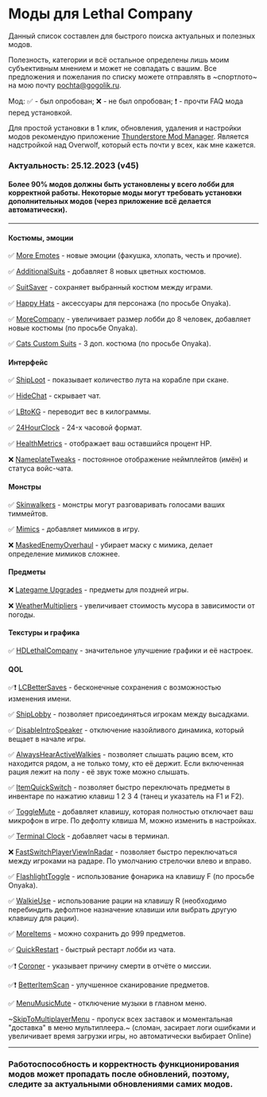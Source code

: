 # Моды для Lethal Company

Данный список составлен для быстрого поиска актуальных и полезных модов.

Полезность, категории и всё остальное определены лишь моим субъективным мнением и может не совпадать с вашим. Все предложения и пожелания по списку можете отправлять в ~спортлото~ на мою почту <pochta@gogolik.ru>.

Мод: ✅ - был опробован; ❌ - не был опробован; ❗ - прочти FAQ мода перед установкой.

Для простой установки в 1 клик, обновления, удаления и настройки модов рекомендую приложение [Thunderstore Mod Manager](https://www.overwolf.com/oneapp/Thunderstore-Thunderstore_Mod_Manager). Является надстройкой над Overwolf, который есть почти у всех, как мне кажется.

### Актуальность: 25.12.2023 (v45)

#### Более 90% модов должны быть установлены у всего лобби для корректной работы. Некоторые моды могут требовать установки дополнительных модов (через приложение всё делается автоматически).

---

#### Костюмы, эмоции

✅ [More Emotes](https://thunderstore.io/c/lethal-company/p/Sligili/More_Emotes/) - новые эмоции (факушка, хлопать, честь и прочие).

✅ [AdditionalSuits](https://thunderstore.io/c/lethal-company/p/AlexCodesGames/AdditionalSuits/) - добавляет 8 новых цветных костюмов.

✅ [SuitSaver](https://thunderstore.io/c/lethal-company/p/Hexnet111/SuitSaver/) - сохраняет выбранный костюм между играми.

✅ [Happy Hats](https://thunderstore.io/c/lethal-company/p/fizzysaur/Happy_Hats/) - аксессуары для персонажа (по просьбе Onyaka).

✅ [MoreCompany](https://thunderstore.io/c/lethal-company/p/notnotnotswipez/MoreCompany/) - увеличивает размер лобби до 8 человек, добавляет новые костюмы (по просьбе Onyaka).

✅ [Cats Custom Suits](https://thunderstore.io/c/lethal-company/p/berrycatblue/Cats_Custom_Suits/) - 3 доп. костюма  (по просьбе Onyaka).

#### Интерфейс

✅ [ShipLoot](https://thunderstore.io/c/lethal-company/p/tinyhoot/ShipLoot/) - показывает количество лута на корабле при скане.

✅ [HideChat](https://thunderstore.io/c/lethal-company/p/Monkeytype/HideChat/) - скрывает чат.

✅ [LBtoKG](https://thunderstore.io/c/lethal-company/p/Zduniusz/LBtoKG/) - переводит вес в килограммы.

✅ [24HourClock](https://thunderstore.io/c/lethal-company/p/Zduniusz/24HourClock/) - 24-х часовой формат.

✅ [HealthMetrics](https://thunderstore.io/c/lethal-company/p/matsuura/HealthMetrics/) - отображает ваш оставшийся процент HP.

❌ [NameplateTweaks](https://thunderstore.io/c/lethal-company/p/taffyko/NameplateTweaks/) - постоянное отображение неймплейтов (имён) и статуса войс-чата.

#### Монстры

✅ [Skinwalkers](https://thunderstore.io/c/lethal-company/p/RugbugRedfern/Skinwalkers/) - монстры могут разговаривать голосами ваших тиммейтов.

✅ [Mimics](https://thunderstore.io/c/lethal-company/p/x753/Mimics/) - добавляет мимиков в игру.

❌ [MaskedEnemyOverhaul](https://thunderstore.io/c/lethal-company/p/HomelessGinger/MaskedEnemyOverhaul/) - убирает маску с мимика, делает определение мимиков сложнее.

#### Предметы

❌ [Lategame Upgrades](https://thunderstore.io/c/lethal-company/p/malco/Lategame_Upgrades/) - предметы для поздней игры.

❌ [WeatherMultipliers](https://thunderstore.io/c/lethal-company/p/Blorb/WeatherMultipliers/) - увеличивает стоимость мусора в зависимости от погоды.

#### Текстуры и графика

✅ [HDLethalCompany](https://thunderstore.io/c/lethal-company/p/Sligili/HDLethalCompany/) - значительное улучшение графики и её настроек.

#### QOL

✅❗ [LCBetterSaves](https://thunderstore.io/c/lethal-company/p/Pooble/LCBetterSaves/) - бесконечные сохранения с возможностью изменения имени.

✅ [ShipLobby](https://thunderstore.io/c/lethal-company/p/tinyhoot/ShipLobby/) - позволяет присоединяться игрокам между высадками.

✅ [DisableIntroSpeaker](https://thunderstore.io/c/lethal-company/p/FlawTECH/DisableIntroSpeaker/) - отключение назойливого динамика, который вещает в начале игры.

✅ [AlwaysHearActiveWalkies](https://thunderstore.io/c/lethal-company/p/Suskitech/AlwaysHearActiveWalkies/) - позволяет слышать рацию всем, кто находится рядом, а не только тому, кто её держит. Если включенная рация лежит на полу - её звук тоже можно слышать.

✅ [ItemQuickSwitch](https://thunderstore.io/c/lethal-company/p/vasanex/ItemQuickSwitch/) - позволяет быстро переключать предметы в инвентаре по нажатию клавиш 1 2 3 4 (танец и указатель на F1 и F2).

✅ [ToggleMute](https://thunderstore.io/c/lethal-company/p/quackandcheese/ToggleMute/) - добавляет клавишу, которая полностью отключает ваш микрофон в игре. По дефолту клвиша M, можно изменить в настройках.

✅ [Terminal Clock](https://thunderstore.io/c/lethal-company/p/NotAtomicBomb/Terminal_Clock/) - добавляет часы в терминал.

❌ [FastSwitchPlayerViewInRadar](https://thunderstore.io/c/lethal-company/p/kRYstall9/FastSwitchPlayerViewInRadar/) - позволяет быстро переключаться между игроками на радаре. По умолчанию стрелочки влево и вправо.

✅ [FlashlightToggle](https://thunderstore.io/c/lethal-company/p/Renegades/FlashlightToggle/) - использование фонарика на клавишу F (по просьбе Onyaka).

✅ [WalkieUse](https://thunderstore.io/c/lethal-company/p/Renegades/WalkieUse/) - использование рации на клавишу R (необходимо перебиндить дефолтное назначение клавиши или выбрать другую клавишу для рации).

✅ [MoreItems](https://thunderstore.io/c/lethal-company/p/Drakorle/MoreItems/) - можно сохранить до 999 предметов.

✅ [QuickRestart](https://thunderstore.io/c/lethal-company/p/AllToasters/QuickRestart/) - быстрый рестарт лобби из чата.

✅❗ [Coroner](https://thunderstore.io/c/lethal-company/p/EliteMasterEric/Coroner/) - указывает причину смерти в отчёте о миссии.

✅❗ [BetterItemScan](https://thunderstore.io/c/lethal-company/p/PopleZoo/BetterItemScan/) - улучшенное сканирование предметов.

✅ [MenuMusicMute](https://thunderstore.io/c/lethal-company/p/Graze/MenuMusicMute/) - отключение музыки в главном меню.

~[SkipToMultiplayerMenu](https://thunderstore.io/c/lethal-company/p/FlipMods/SkipToMultiplayerMenu/) - пропуск всех заставок и моментальная "доставка" в меню мультиплеера.~ (сломан, засирает логи ошибками и увеличивает время загрузки игры, но автоматически выбирает Online)

---

### Работоспособность и корректность функционирования модов может пропадать после обновлений, поэтому, следите за актуальными обновлениями самих модов.
